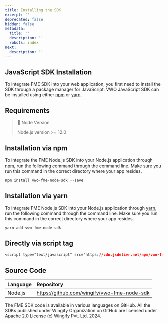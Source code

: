 ```yaml
---
title: Installing the SDK
excerpt: ''
deprecated: false
hidden: false
metadata:
  title: ''
  description: ''
  robots: index
next:
  description: ''
---
```

## JavaScript SDK Installation

To integrate FME SDK into your web application, you first need to install the SDK through a package manager for JavaScript. VWO JavaScript SDK can be installed using either [npm](https://www.npmjs.com/) or [yarn](https://yarnpkg.com/en/).

## Requirements

> 📘 Node Version
> 
> Node.js version >= 12.0

## Installation via npm

To integrate the FME Node.js SDK into your Node.js application through [npm](https://www.npmjs.com/), run the following command through the command line. Make sure you run this command in the correct directory where your app resides.

```javascript Shell
npm install vwo-fme-node-sdk --save
```

## Installation via yarn

To integrate FME Node.js SDK into your Node.js application through [yarn](https://yarnpkg.com/en/), run the following command through the command line. Make sure you run this command in the correct directory where your app resides.

```javascript Shell
yarn add vwo-fme-node-sdk
```

## Directly via script tag

```css JavaScript
<script type="text/javascript" src="https://cdn.jsdelivr.net/npm/vwo-fme-node-sdk@1/dist/client/vwo-fme-javascript-sdk.min.js" />
```

## Source Code

| Language | Repository                                    |
| :------- | :-------------------------------------------- |
| Node.js  | <https://github.com/wingify/vwo-fme-node-sdk> |

The FME SDK code is available in various languages on GitHub. All the SDKs published under Wingify Organization on GitHub are licensed under Apache 2.0 License (c) Wingify Pvt. Ltd. 2024.